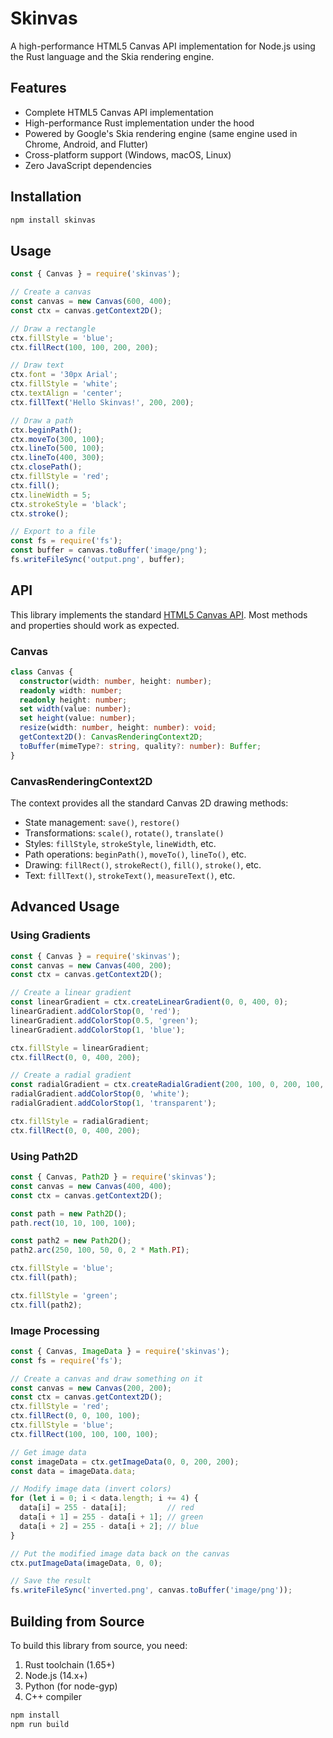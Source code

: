 # Skinvas

A high-performance HTML5 Canvas API implementation for Node.js using the Rust language and the Skia rendering engine.

## Features

- Complete HTML5 Canvas API implementation
- High-performance Rust implementation under the hood
- Powered by Google's Skia rendering engine (same engine used in Chrome, Android, and Flutter)
- Cross-platform support (Windows, macOS, Linux)
- Zero JavaScript dependencies

## Installation

```bash
npm install skinvas
```

## Usage

```javascript
const { Canvas } = require('skinvas');

// Create a canvas
const canvas = new Canvas(600, 400);
const ctx = canvas.getContext2D();

// Draw a rectangle
ctx.fillStyle = 'blue';
ctx.fillRect(100, 100, 200, 200);

// Draw text
ctx.font = '30px Arial';
ctx.fillStyle = 'white';
ctx.textAlign = 'center';
ctx.fillText('Hello Skinvas!', 200, 200);

// Draw a path
ctx.beginPath();
ctx.moveTo(300, 100);
ctx.lineTo(500, 100);
ctx.lineTo(400, 300);
ctx.closePath();
ctx.fillStyle = 'red';
ctx.fill();
ctx.lineWidth = 5;
ctx.strokeStyle = 'black';
ctx.stroke();

// Export to a file
const fs = require('fs');
const buffer = canvas.toBuffer('image/png');
fs.writeFileSync('output.png', buffer);
```

## API

This library implements the standard [HTML5 Canvas API](https://developer.mozilla.org/en-US/docs/Web/API/Canvas_API). Most methods and properties should work as expected.

### Canvas

```typescript
class Canvas {
  constructor(width: number, height: number);
  readonly width: number;
  readonly height: number;
  set width(value: number);
  set height(value: number);
  resize(width: number, height: number): void;
  getContext2D(): CanvasRenderingContext2D;
  toBuffer(mimeType?: string, quality?: number): Buffer;
}
```

### CanvasRenderingContext2D

The context provides all the standard Canvas 2D drawing methods:

- State management: `save()`, `restore()`
- Transformations: `scale()`, `rotate()`, `translate()`
- Styles: `fillStyle`, `strokeStyle`, `lineWidth`, etc.
- Path operations: `beginPath()`, `moveTo()`, `lineTo()`, etc.
- Drawing: `fillRect()`, `strokeRect()`, `fill()`, `stroke()`, etc.
- Text: `fillText()`, `strokeText()`, `measureText()`, etc.

## Advanced Usage

### Using Gradients

```javascript
const { Canvas } = require('skinvas');
const canvas = new Canvas(400, 200);
const ctx = canvas.getContext2D();

// Create a linear gradient
const linearGradient = ctx.createLinearGradient(0, 0, 400, 0);
linearGradient.addColorStop(0, 'red');
linearGradient.addColorStop(0.5, 'green');
linearGradient.addColorStop(1, 'blue');

ctx.fillStyle = linearGradient;
ctx.fillRect(0, 0, 400, 200);

// Create a radial gradient
const radialGradient = ctx.createRadialGradient(200, 100, 0, 200, 100, 100);
radialGradient.addColorStop(0, 'white');
radialGradient.addColorStop(1, 'transparent');

ctx.fillStyle = radialGradient;
ctx.fillRect(0, 0, 400, 200);
```

### Using Path2D

```javascript
const { Canvas, Path2D } = require('skinvas');
const canvas = new Canvas(400, 400);
const ctx = canvas.getContext2D();

const path = new Path2D();
path.rect(10, 10, 100, 100);

const path2 = new Path2D();
path2.arc(250, 100, 50, 0, 2 * Math.PI);

ctx.fillStyle = 'blue';
ctx.fill(path);

ctx.fillStyle = 'green';
ctx.fill(path2);
```

### Image Processing

```javascript
const { Canvas, ImageData } = require('skinvas');
const fs = require('fs');

// Create a canvas and draw something on it
const canvas = new Canvas(200, 200);
const ctx = canvas.getContext2D();
ctx.fillStyle = 'red';
ctx.fillRect(0, 0, 100, 100);
ctx.fillStyle = 'blue';
ctx.fillRect(100, 100, 100, 100);

// Get image data
const imageData = ctx.getImageData(0, 0, 200, 200);
const data = imageData.data;

// Modify image data (invert colors)
for (let i = 0; i < data.length; i += 4) {
  data[i] = 255 - data[i];         // red
  data[i + 1] = 255 - data[i + 1]; // green
  data[i + 2] = 255 - data[i + 2]; // blue
}

// Put the modified image data back on the canvas
ctx.putImageData(imageData, 0, 0);

// Save the result
fs.writeFileSync('inverted.png', canvas.toBuffer('image/png'));
```

## Building from Source

To build this library from source, you need:

1. Rust toolchain (1.65+)
2. Node.js (14.x+)
3. Python (for node-gyp)
4. C++ compiler

```bash
npm install
npm run build
```
